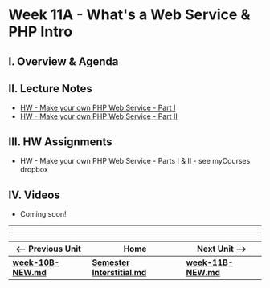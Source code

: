 # Week 11A - What's a Web Service & PHP Intro

## I. Overview & Agenda

## II. Lecture Notes

- [HW - Make your own PHP Web Service - Part I](https://github.com/tonethar/IGME-330-Master/blob/master/notes/HW-php-web-service-1.md)
- [HW - Make your own PHP Web Service - Part II](https://github.com/tonethar/IGME-330-Master/blob/master/notes/HW-php-web-service-2.md)

## III. HW Assignments
- HW - Make your own PHP Web Service - Parts I & II - see myCourses dropbox

## IV. Videos
- Coming soon!

<hr><hr>

| <-- Previous Unit | Home | Next Unit -->
| --- | --- | --- 
| [**week-10B-NEW.md**](week-10B-NEW.md)    |  [**Semester Interstitial.md**](interstitial.md) | [**week-11B-NEW.md**](week-11B-NEW.md)
